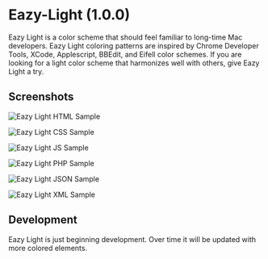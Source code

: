 # Eazy-Light (1.0.0)
Eazy Light is a color scheme that should feel familiar to long-time Mac developers. Eazy Light coloring patterns are inspired by Chrome Developer Tools, XCode, Applescript, BBEdit, and Eifell color schemes. If you are looking for a light color scheme that harmonizes well with others, give Eazy Light a try.

## Screenshots

![Eazy Light HTML Sample](http://nullent.org/eazy-light/eazy-light-html.png)

![Eazy Light CSS Sample](http://nullent.org/eazy-light/eazy-light-css.png)

![Eazy Light JS Sample](http://nullent.org/eazy-light/eazy-light-js.png)

![Eazy Light PHP Sample](http://nullent.org/eazy-light/eazy-light-php.png)

![Eazy Light JSON Sample](http://nullent.org/eazy-light/eazy-light-json.png)

![Eazy Light XML Sample](http://nullent.org/eazy-light/eazy-light-xml.png)

## Development

Eazy Light is just beginning development. Over time it will be updated with more colored elements.
